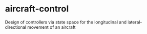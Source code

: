 # aircraft-control
Design of controllers via state space for the longitudinal and lateral-directional movement of an aircraft
